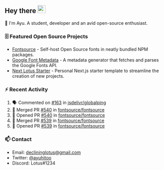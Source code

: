 ## Hey there <img src="https://media.giphy.com/media/hvRJCLFzcasrR4ia7z/giphy.gif" width="25" height="25">

📝 I'm Ayu. A student, developer and an avid open-source enthusiast.

### 🗄 Featured Open Source Projects

- [Fontsource](https://github.com/fontsource/fontsource) - Self-host Open Source fonts in neatly bundled NPM packages.
- [Google Font Metadata](https://github.com/fontsource/google-font-metadata) - A metadata generator that fetches and parses the Google Fonts API.
- [Next Lotus Starter](https://github.com/DecliningLotus/next-lotus-starter) - Personal Next.js starter template to streamline the creation of new projects.

### ⚡ Recent Activity

<!--START_SECTION:activity-->

1. 🗣 Commented on [#163](https://github.com/jsdelivr/globalping/issues/163) in [jsdelivr/globalping](https://github.com/jsdelivr/globalping)
2. 🎉 Merged PR [#540](https://github.com/fontsource/fontsource/pull/540) in [fontsource/fontsource](https://github.com/fontsource/fontsource)
3. 💪 Opened PR [#540](https://github.com/fontsource/fontsource/pull/540) in [fontsource/fontsource](https://github.com/fontsource/fontsource)
4. 🎉 Merged PR [#539](https://github.com/fontsource/fontsource/pull/539) in [fontsource/fontsource](https://github.com/fontsource/fontsource)
5. 💪 Opened PR [#539](https://github.com/fontsource/fontsource/pull/539) in [fontsource/fontsource](https://github.com/fontsource/fontsource)
<!--END_SECTION:activity-->

### 📫 Contact

- Email: declininglotus@gmail.com
- Twitter: [@ayuhitoo](https://twitter.com/ayuhitoo)
- Discord: Lotus#1234
